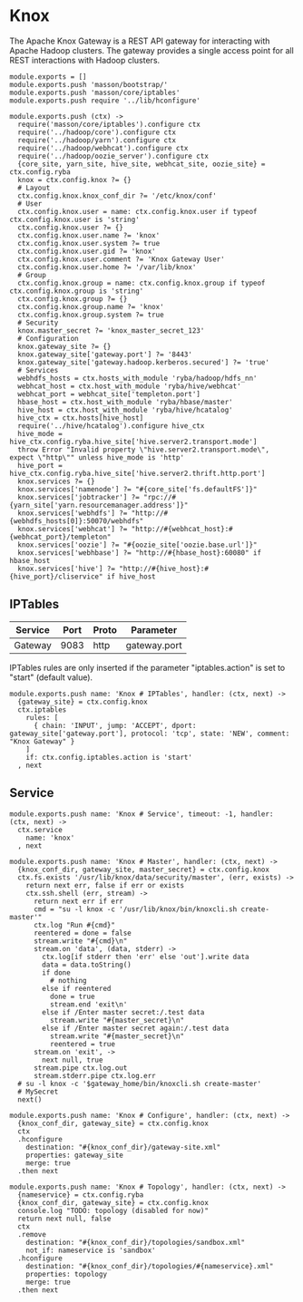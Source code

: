 
# Knox

The Apache Knox Gateway is a REST API gateway for interacting with Apache Hadoop
clusters. The gateway provides a single access point for all REST interactions
with Hadoop clusters.

    module.exports = []
    module.exports.push 'masson/bootstrap/'
    module.exports.push 'masson/core/iptables'
    module.exports.push require '../lib/hconfigure'

    module.exports.push (ctx) ->
      require('masson/core/iptables').configure ctx
      require('../hadoop/core').configure ctx
      require('../hadoop/yarn').configure ctx
      require('../hadoop/webhcat').configure ctx
      require('../hadoop/oozie_server').configure ctx
      {core_site, yarn_site, hive_site, webhcat_site, oozie_site} = ctx.config.ryba
      knox = ctx.config.knox ?= {}
      # Layout
      ctx.config.knox.knox_conf_dir ?= '/etc/knox/conf'
      # User
      ctx.config.knox.user = name: ctx.config.knox.user if typeof ctx.config.knox.user is 'string'
      ctx.config.knox.user ?= {}
      ctx.config.knox.user.name ?= 'knox'
      ctx.config.knox.user.system ?= true
      ctx.config.knox.user.gid ?= 'knox'
      ctx.config.knox.user.comment ?= 'Knox Gateway User'
      ctx.config.knox.user.home ?= '/var/lib/knox'
      # Group
      ctx.config.knox.group = name: ctx.config.knox.group if typeof ctx.config.knox.group is 'string'
      ctx.config.knox.group ?= {}
      ctx.config.knox.group.name ?= 'knox'
      ctx.config.knox.group.system ?= true
      # Security
      knox.master_secret ?= 'knox_master_secret_123'
      # Configuration
      knox.gateway_site ?= {}
      knox.gateway_site['gateway.port'] ?= '8443'
      knox.gateway_site['gateway.hadoop.kerberos.secured'] ?= 'true'
      # Services
      webhdfs_hosts = ctx.hosts_with_module 'ryba/hadoop/hdfs_nn'
      webhcat_host = ctx.host_with_module 'ryba/hive/webhcat'
      webhcat_port = webhcat_site['templeton.port']
      hbase_host = ctx.host_with_module 'ryba/hbase/master'
      hive_host = ctx.host_with_module 'ryba/hive/hcatalog'
      hive_ctx = ctx.hosts[hive_host]
      require('../hive/hcatalog').configure hive_ctx
      hive_mode = hive_ctx.config.ryba.hive_site['hive.server2.transport.mode']
      throw Error "Invalid property \"hive.server2.transport.mode\", expect \"http\"" unless hive_mode is 'http'
      hive_port = hive_ctx.config.ryba.hive_site['hive.server2.thrift.http.port']
      knox.services ?= {}
      knox.services['namenode'] ?= "#{core_site['fs.defaultFS']}"
      knox.services['jobtracker'] ?= "rpc://#{yarn_site['yarn.resourcemanager.address']}"
      knox.services['webhdfs'] ?= "http://#{webhdfs_hosts[0]}:50070/webhdfs"
      knox.services['webhcat'] ?= "http://#{webhcat_host}:#{webhcat_port}/templeton"
      knox.services['oozie'] ?= "#{oozie_site['oozie.base.url']}"
      knox.services['webhbase'] ?= "http://#{hbase_host}:60080" if hbase_host
      knox.services['hive'] ?= "http://#{hive_host}:#{hive_port}/cliservice" if hive_host


## IPTables

| Service        | Port  | Proto | Parameter       |
|----------------|-------|-------|-----------------|
| Gateway        | 9083  | http  | gateway.port    |


IPTables rules are only inserted if the parameter "iptables.action" is set to 
"start" (default value).

    module.exports.push name: 'Knox # IPTables', handler: (ctx, next) ->
      {gateway_site} = ctx.config.knox
      ctx.iptables
        rules: [
          { chain: 'INPUT', jump: 'ACCEPT', dport: gateway_site['gateway.port'], protocol: 'tcp', state: 'NEW', comment: "Knox Gateway" }
        ]
        if: ctx.config.iptables.action is 'start'
      , next

## Service

    module.exports.push name: 'Knox # Service', timeout: -1, handler: (ctx, next) ->
      ctx.service
        name: 'knox'
      , next

    module.exports.push name: 'Knox # Master', handler: (ctx, next) ->
      {knox_conf_dir, gateway_site, master_secret} = ctx.config.knox
      ctx.fs.exists '/usr/lib/knox/data/security/master', (err, exists) ->
        return next err, false if err or exists
        ctx.ssh.shell (err, stream) ->
          return next err if err
          cmd = "su -l knox -c '/usr/lib/knox/bin/knoxcli.sh create-master'"
          ctx.log "Run #{cmd}"
          reentered = done = false
          stream.write "#{cmd}\n"
          stream.on 'data', (data, stderr) ->
            ctx.log[if stderr then 'err' else 'out'].write data
            data = data.toString()
            if done
              # nothing
            else if reentered
              done = true
              stream.end 'exit\n'
            else if /Enter master secret:/.test data
              stream.write "#{master_secret}\n"
            else if /Enter master secret again:/.test data
              stream.write "#{master_secret}\n"
              reentered = true
          stream.on 'exit', ->
            next null, true
          stream.pipe ctx.log.out
          stream.stderr.pipe ctx.log.err
      # su -l knox -c '$gateway_home/bin/knoxcli.sh create-master'
      # MySecret
      next()

    module.exports.push name: 'Knox # Configure', handler: (ctx, next) ->
      {knox_conf_dir, gateway_site} = ctx.config.knox
      ctx
      .hconfigure
        destination: "#{knox_conf_dir}/gateway-site.xml"
        properties: gateway_site
        merge: true
      .then next

    module.exports.push name: 'Knox # Topology', handler: (ctx, next) ->
      {nameservice} = ctx.config.ryba
      {knox_conf_dir, gateway_site} = ctx.config.knox
      console.log "TODO: topology (disabled for now)"
      return next null, false
      ctx
      .remove
        destination: "#{knox_conf_dir}/topologies/sandbox.xml"
        not_if: nameservice is 'sandbox'
      .hconfigure
        destination: "#{knox_conf_dir}/topologies/#{nameservice}.xml"
        properties: topology
        merge: true
      .then next




